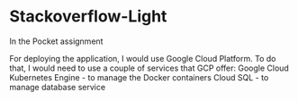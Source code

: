 # Stackoverflow-Light
In the Pocket assignment

For deploying the application, I would use Google Cloud Platform.
To do that, I would need to use a couple of services that GCP offer:
Google Cloud Kubernetes Engine - to manage the Docker containers
Cloud SQL - to manage database service
